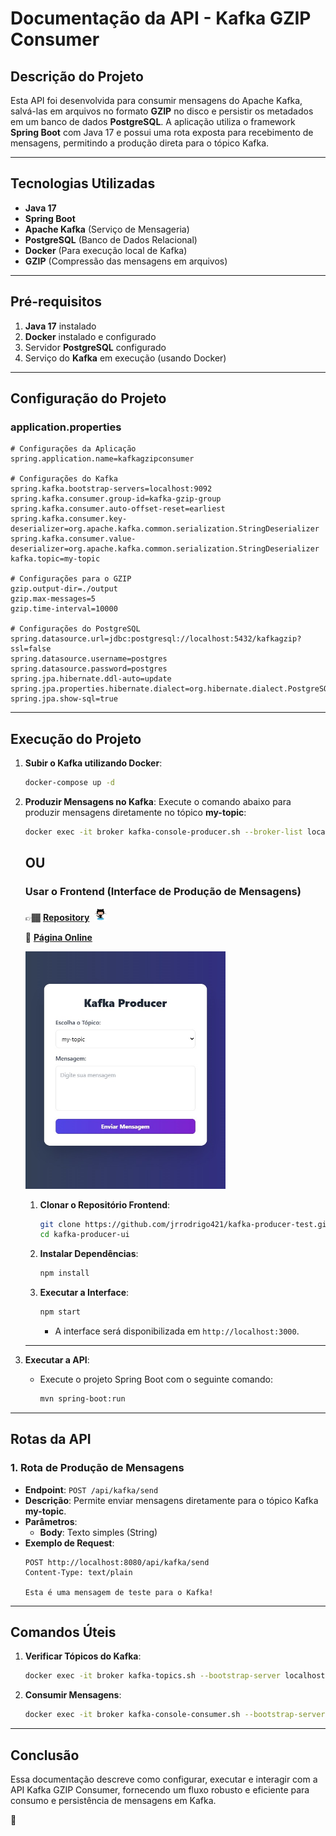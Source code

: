 # **Documentação da API - Kafka GZIP Consumer**

## **Descrição do Projeto**
Esta API foi desenvolvida para consumir mensagens do Apache Kafka, salvá-las em arquivos no formato **GZIP** no disco e persistir os metadados em um banco de dados **PostgreSQL**. A aplicação utiliza o framework **Spring Boot** com Java 17 e possui uma rota exposta para recebimento de mensagens, permitindo a produção direta para o tópico Kafka.

---

## **Tecnologias Utilizadas**

- **Java 17**
- **Spring Boot**
- **Apache Kafka** (Serviço de Mensageria)
- **PostgreSQL** (Banco de Dados Relacional)
- **Docker** (Para execução local de Kafka)
- **GZIP** (Compressão das mensagens em arquivos)

---

## **Pré-requisitos**

1. **Java 17** instalado
2. **Docker** instalado e configurado
3. Servidor **PostgreSQL** configurado
4. Serviço do **Kafka** em execução (usando Docker)

---

## **Configuração do Projeto**

### **application.properties**

```properties
# Configurações da Aplicação
spring.application.name=kafkagzipconsumer 

# Configurações do Kafka
spring.kafka.bootstrap-servers=localhost:9092
spring.kafka.consumer.group-id=kafka-gzip-group
spring.kafka.consumer.auto-offset-reset=earliest
spring.kafka.consumer.key-deserializer=org.apache.kafka.common.serialization.StringDeserializer
spring.kafka.consumer.value-deserializer=org.apache.kafka.common.serialization.StringDeserializer
kafka.topic=my-topic

# Configurações para o GZIP
gzip.output-dir=./output
gzip.max-messages=5
gzip.time-interval=10000

# Configurações do PostgreSQL
spring.datasource.url=jdbc:postgresql://localhost:5432/kafkagzip?ssl=false
spring.datasource.username=postgres
spring.datasource.password=postgres
spring.jpa.hibernate.ddl-auto=update
spring.jpa.properties.hibernate.dialect=org.hibernate.dialect.PostgreSQLDialect
spring.jpa.show-sql=true
```

---

## **Execução do Projeto**

1. **Subir o Kafka utilizando Docker**:
   ```bash
   docker-compose up -d
   ```

2. **Produzir Mensagens no Kafka**:
   Execute o comando abaixo para produzir mensagens diretamente no tópico **my-topic**:
   ```bash
   docker exec -it broker kafka-console-producer.sh --broker-list localhost:9092 --topic my-topic
   ```
   ## OU
      
   ### Usar o **Frontend (Interface de Produção de Mensagens)** 
   
   👉🏾 **[Repository](https://github.com/jrrodrigo421/kafka-producer-test)**&nbsp;&nbsp;<img src="images_readme/github.png" alt="emoji" width="20" height="20">
   
   🛜 **[Página Online](https://kafkaproducertest.vercel.app)**
   
   <img src="images_readme/kafka_producer_ui.jpg" alt="emoji" width="320" height="380">

   1. **Clonar o Repositório Frontend**:
      ```bash
      git clone https://github.com/jrrodrigo421/kafka-producer-test.git
      cd kafka-producer-ui
      ```

   2. **Instalar Dependências**:
      ```bash
      npm install
      ```

   3. **Executar a Interface**:
      ```bash
      npm start
      ```
      - A interface será disponibilizada em `http://localhost:3000`.

   ---



3. **Executar a API**:
   - Execute o projeto Spring Boot com o seguinte comando:
     ```bash
     mvn spring-boot:run
     ```

---

## **Rotas da API**

### **1. Rota de Produção de Mensagens**

- **Endpoint**: `POST /api/kafka/send`
- **Descrição**: Permite enviar mensagens diretamente para o tópico Kafka **my-topic**.
- **Parâmetros**: 
   - **Body**: Texto simples (String)
- **Exemplo de Request**:
   ```http
   POST http://localhost:8080/api/kafka/send
   Content-Type: text/plain
   
   Esta é uma mensagem de teste para o Kafka!
   ```

---

## **Comandos Úteis**

1. **Verificar Tópicos do Kafka**:
   ```bash
   docker exec -it broker kafka-topics.sh --bootstrap-server localhost:9092 --list
   ```

2. **Consumir Mensagens**:
   ```bash
   docker exec -it broker kafka-console-consumer.sh --bootstrap-server localhost:9092 --topic my-topic --from-beginning
   ```

---

## **Conclusão**
Essa documentação descreve como configurar, executar e interagir com a API Kafka GZIP Consumer, fornecendo um fluxo robusto e eficiente para consumo e persistência de mensagens em Kafka.

🚀
